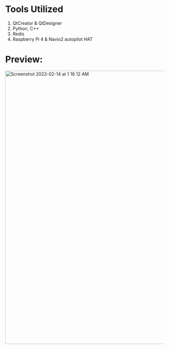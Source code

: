 # Tools Utilized
1. QtCreator & QtDesigner
2. Python, C++
3. Redis
4. Raspberry Pi 4 & Navio2 autopilot HAT

# Preview: 
 <img width="871" alt="Screenshot 2023-02-14 at 1 16 12 AM" src="https://user-images.githubusercontent.com/59739081/218654824-1b271814-6a31-4c73-9d34-497ed26dd508.png">
